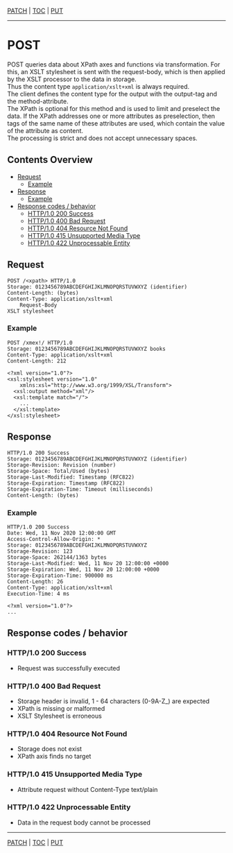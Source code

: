 [PATCH](api-patch.md) | [TOC](README.md) | [PUT](api-put.md)
- - -

# POST

POST queries data about XPath axes and functions via transformation.
For this, an XSLT stylesheet is sent with the request-body, which is then
applied by the XSLT processor to the data in storage.  
Thus the content type `application/xslt+xml` is always required.  
The client defines the content type for the output with the output-tag and the
method-attribute.  
The XPath is optional for this method and is used to limit and preselect the
data. If the XPath addresses one or more attributes as preselection, then tags
of the same name of these attributes are used, which contain the value of the
attribute as content.  
The processing is strict and does not accept unnecessary spaces.  


## Contents Overview

* [Request](#request)
  * [Example](#example)
* [Response](#response)
  * [Example](#example-1)
* [Response codes / behavior](#response-codes--behavior)  
  * [HTTP/1.0 200 Success](#http10-202-success)
  * [HTTP/1.0 400 Bad Request](#http10-400-bad-request)
  * [HTTP/1.0 404 Resource Not Found](#http10-404-resource-not-found)
  * [HTTP/1.0 415 Unsupported Media Type](#http10-415-unsupported-media-type)
  * [HTTP/1.0 422 Unprocessable Entity](#http10-422-unprocessable-entity)
  

## Request

```
POST /<xpath> HTTP/1.0
Storage: 0123456789ABCDEFGHIJKLMNOPQRSTUVWXYZ (identifier)
Content-Length: (bytes)
Content-Type: application/xslt+xml
    Request-Body
XSLT stylesheet
```

### Example

```
POST /xmex!/ HTTP/1.0
Storage: 0123456789ABCDEFGHIJKLMNOPQRSTUVWXYZ books
Content-Type: application/xslt+xml
Content-Length: 212

<?xml version="1.0"?>
<xsl:stylesheet version="1.0"
    xmlns:xsl="http://www.w3.org/1999/XSL/Transform">
  <xsl:output method="xml"/>
  <xsl:template match="/">
    ...
  </xsl:template>
</xsl:stylesheet>
```


## Response

```
HTTP/1.0 200 Success
Storage: 0123456789ABCDEFGHIJKLMNOPQRSTUVWXYZ (identifier)
Storage-Revision: Revision (number)   
Storage-Space: Total/Used (bytes)
Storage-Last-Modified: Timestamp (RFC822)
Storage-Expiration: Timestamp (RFC822)
Storage-Expiration-Time: Timeout (milliseconds)
Content-Length: (bytes)
```

### Example

```
HTTP/1.0 200 Success
Date: Wed, 11 Nov 2020 12:00:00 GMT
Access-Control-Allow-Origin: *
Storage: 0123456789ABCDEFGHIJKLMNOPQRSTUVWXYZ
Storage-Revision: 123
Storage-Space: 262144/1363 bytes
Storage-Last-Modified: Wed, 11 Nov 20 12:00:00 +0000
Storage-Expiration: Wed, 11 Nov 20 12:00:00 +0000
Storage-Expiration-Time: 900000 ms
Content-Length: 26
Content-Type: application/xslt+xml
Execution-Time: 4 ms

<?xml version="1.0"?>
...
```


## Response codes / behavior

### HTTP/1.0 200 Success
- Request was successfully executed

### HTTP/1.0 400 Bad Request
- Storage header is invalid, 1 - 64 characters (0-9A-Z_) are expected
- XPath is missing or malformed
- XSLT Stylesheet is erroneous

### HTTP/1.0 404 Resource Not Found
- Storage does not exist
- XPath axis finds no target

### HTTP/1.0 415 Unsupported Media Type
- Attribute request without Content-Type text/plain

### HTTP/1.0 422 Unprocessable Entity
- Data in the request body cannot be processed



- - -

[PATCH](api-patch.md) | [TOC](README.md) | [PUT](api-put.md)